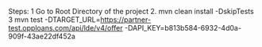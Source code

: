 Steps:
1 Go to Root Directory of the project
2. mvn clean install -DskipTests
3  mvn test -DTARGET_URL=https://partner-test.opploans.com/api/lde/v4/offer -DAPI_KEY=b813b584-6932-4d0a-909f-43ae22df452a
